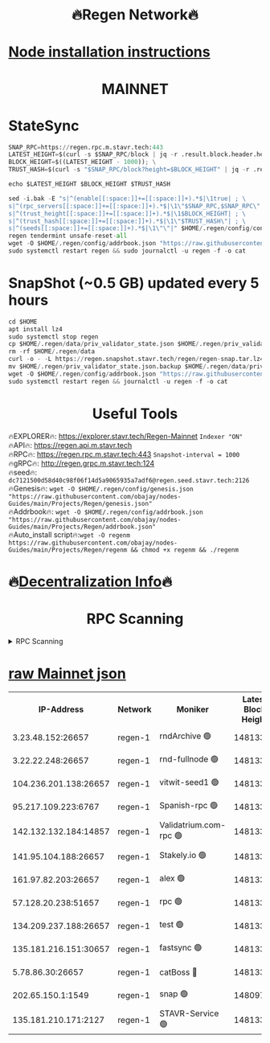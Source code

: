 <h1 align="center"> 🔥Regen Network🔥</h1>

[Node installation instructions](https://github.com/obajay/nodes-Guides/tree/main/Projects/Regen)
=
<h1 align="center"> MAINNET</h1>

# StateSync
```python
SNAP_RPC=https://regen.rpc.m.stavr.tech:443
LATEST_HEIGHT=$(curl -s $SNAP_RPC/block | jq -r .result.block.header.height); \
BLOCK_HEIGHT=$((LATEST_HEIGHT - 1000)); \
TRUST_HASH=$(curl -s "$SNAP_RPC/block?height=$BLOCK_HEIGHT" | jq -r .result.block_id.hash)

echo $LATEST_HEIGHT $BLOCK_HEIGHT $TRUST_HASH

sed -i.bak -E "s|^(enable[[:space:]]+=[[:space:]]+).*$|\1true| ; \
s|^(rpc_servers[[:space:]]+=[[:space:]]+).*$|\1\"$SNAP_RPC,$SNAP_RPC\"| ; \
s|^(trust_height[[:space:]]+=[[:space:]]+).*$|\1$BLOCK_HEIGHT| ; \
s|^(trust_hash[[:space:]]+=[[:space:]]+).*$|\1\"$TRUST_HASH\"| ; \
s|^(seeds[[:space:]]+=[[:space:]]+).*$|\1\"\"|" $HOME/.regen/config/config.toml
regen tendermint unsafe-reset-all
wget -O $HOME/.regen/config/addrbook.json "https://raw.githubusercontent.com/obajay/nodes-Guides/main/Projects/Regen/addrbook.json"
sudo systemctl restart regen && sudo journalctl -u regen -f -o cat
```
# SnapShot (~0.5 GB) updated every 5 hours
```python
cd $HOME
apt install lz4
sudo systemctl stop regen
cp $HOME/.regen/data/priv_validator_state.json $HOME/.regen/priv_validator_state.json.backup
rm -rf $HOME/.regen/data
curl -o - -L https://regen.snapshot.stavr.tech/regen/regen-snap.tar.lz4 | lz4 -c -d - | tar -x -C $HOME/.regen --strip-components 2
mv $HOME/.regen/priv_validator_state.json.backup $HOME/.regen/data/priv_validator_state.json
wget -O $HOME/.regen/config/addrbook.json "https://raw.githubusercontent.com/obajay/nodes-Guides/main/Projects/Regen/addrbook.json"
sudo systemctl restart regen && journalctl -u regen -f -o cat
```

 <h1 align="center"> Useful Tools</h1>

🔥EXPLORER🔥:     https://explorer.stavr.tech/Regen-Mainnet        `Indexer "ON"` \
🔥API🔥:          https://regen.api.m.stavr.tech \
🔥RPC🔥:          https://regen.rpc.m.stavr.tech:443              `Snapshot-interval = 1000` \
🔥gRPC🔥:         http://regen.grpc.m.stavr.tech:124 \
🔥seed🔥:      `dc7121500d58d40c98f06f14d5a9065935a7adf6@regen.seed.stavr.tech:2126` \
🔥Genesis🔥:   `wget -O $HOME/.regen/config/genesis.json "https://raw.githubusercontent.com/obajay/nodes-Guides/main/Projects/Regen/genesis.json"` \
🔥Addrbook🔥:  `wget -O $HOME/.regen/config/addrbook.json "https://raw.githubusercontent.com/obajay/nodes-Guides/main/Projects/Regen/addrbook.json"` \
🔥Auto_install script🔥:`wget -O regenm https://raw.githubusercontent.com/obajay/nodes-Guides/main/Projects/Regen/regenm && chmod +x regenm && ./regenm`

🔥[Decentralization Info](https://github.com/obajay/StateSync-snapshots/tree/main/Projects/Regen/Decentralization)🔥
=
<h1 align="center"> RPC Scanning</h1>

<details>
<summary>RPC Scanning</summary>

<h2 align="center"> We scan nodes in real time every 4 hours. And we provide the final result of RPC endpoints.
We cannot influence the operation of these nodes in any way. </h2>


```python
If Voting Power is higher than 0 --> then the Node is a validator of the network and may be subject to attack and be a potential threat to the chain.
```
```python
We marked such validators with a red symbol
```

</details>

[raw Mainnet json](https://rpc-check.regenm.stavr.tech/regenm/rpc-regenm-result.json)
=


<table><tr><th>IP-Address</th><th>Network</th><th>Moniker</th><th>Latest Block Height</th><th>Earliest Block Height</th><th>Catching Up</th><th>Tx Index</th><th>Voting Power</th><th>Scan Time</th></tr><tr><td>3.23.48.152:26657</td><td>regen-1</td><td>rndArchive 🟢</td><td>14813360</td><td>1</td><td>False</td><td>on</td><td>0</td><td>2024-02-22T19:12:55.139215878UTC</td></tr><tr><td>3.22.22.248:26657</td><td>regen-1</td><td>rnd-fullnode 🟢</td><td>14813359</td><td>4134001</td><td>False</td><td>on</td><td>0</td><td>2024-02-22T19:12:52.450410545UTC</td></tr><tr><td>104.236.201.138:26657</td><td>regen-1</td><td>vitwit-seed1 🟢</td><td>14813354</td><td>8943001</td><td>False</td><td>on</td><td>0</td><td>2024-02-22T19:12:24.584963452UTC</td></tr><tr><td>95.217.109.223:6767</td><td>regen-1</td><td>Spanish-rpc 🟢</td><td>14813363</td><td>10068001</td><td>False</td><td>on</td><td>0</td><td>2024-02-22T19:13:13.241437863UTC</td></tr><tr><td>142.132.132.184:14857</td><td>regen-1</td><td>Validatrium.com-rpc 🟢</td><td>14813363</td><td>11175001</td><td>False</td><td>on</td><td>0</td><td>2024-02-22T19:13:15.557111836UTC</td></tr><tr><td>141.95.104.188:26657</td><td>regen-1</td><td>Stakely.io 🟢</td><td>14813357</td><td>13442501</td><td>False</td><td>on</td><td>0</td><td>2024-02-22T19:12:41.394563939UTC</td></tr><tr><td>161.97.82.203:26657</td><td>regen-1</td><td>alex 🟢</td><td>14813361</td><td>13992001</td><td>False</td><td>on</td><td>0</td><td>2024-02-22T19:13:02.270829249UTC</td></tr><tr><td>57.128.20.238:51657</td><td>regen-1</td><td>rpc 🟢</td><td>14813362</td><td>13992001</td><td>False</td><td>on</td><td>0</td><td>2024-02-22T19:13:08.646053120UTC</td></tr><tr><td>134.209.237.188:26657</td><td>regen-1</td><td>test 🟢</td><td>14813365</td><td>13992001</td><td>False</td><td>on</td><td>0</td><td>2024-02-22T19:13:24.143238259UTC</td></tr><tr><td>135.181.216.151:30657</td><td>regen-1</td><td>fastsync 🟢</td><td>14813361</td><td>14457001</td><td>False</td><td>off</td><td>0</td><td>2024-02-22T19:13:01.905304863UTC</td></tr><tr><td>5.78.86.30:26657</td><td>regen-1</td><td>catBoss 🔴</td><td>14813366</td><td>14797001</td><td>False</td><td>on</td><td>9100681499</td><td>2024-02-22T19:13:33.306416124UTC</td></tr><tr><td>202.65.150.1:1549</td><td>regen-1</td><td>snap 🟢</td><td>14809749</td><td>14808914</td><td>False</td><td>on</td><td>0</td><td>2024-02-22T19:13:59.171492608UTC</td></tr><tr><td>135.181.210.171:2127</td><td>regen-1</td><td>STAVR-Service 🟢</td><td>14813367</td><td>14810401</td><td>False</td><td>on</td><td>0</td><td>2024-02-22T19:13:37.748582694UTC</td></tr></table>